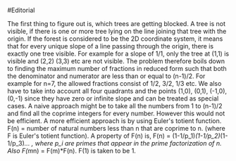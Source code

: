 #Editorial

The first thing to figure out is, which trees are getting blocked. A tree is not visible, if there is one or more tree lying on the line joining that tree with the origin. If the forest is considered to be the 2D coordinate system, it means that for every unique slope of a line passing through the origin, there is exactly one tree visible. For example for a slope of 1/1, only the tree at (1,1) is visible and (2,2) (3,3) etc are not visible. The problem therefore boils down to finding the maximum number of fractions in reduced form such that both the denominator and numerator are less than or equal to (n-1)/2. For example for n=7, the allowed fractions consist of 1/2, 3/2, 1/3 etc. We also have to take into account all four quadrants and the points (1,0), (0,1), (-1,0), (0,-1) since they have zero or infinite slope and can be treated as special cases. 
A naive approach might be to take all the numbers from 1 to  (n-1)/2 and find all the coprime integers for every number. However this would not be efficient. 
A more efficient approach is by using Euler's totient function. F(n) = number of natural numbers less than n that are coprime to n. (where F is Euler's totient function).
A property of F(n) is, F(n) = (1-1/p_1)*(1-1/p_2)*(1-1/p_3)*... , where p_i are primes that appear in the prime factorization of n. 
Also F(m*n) = F(m)*F(n).
F(1) is taken to be 1.

